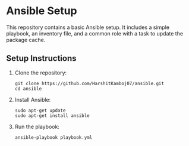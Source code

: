 # Ansible Setup

This repository contains a basic Ansible setup. It includes a simple playbook, an inventory file, and a common role with a task to update the package cache.

## Setup Instructions

1. Clone the repository:
   ```
   git clone https://github.com/HarshitKamboj07/ansible.git
   cd ansible
   ```

2. Install Ansible:
   ```
   sudo apt-get update
   sudo apt-get install ansible
   ```

3. Run the playbook:
   ```
   ansible-playbook playbook.yml
   ```
